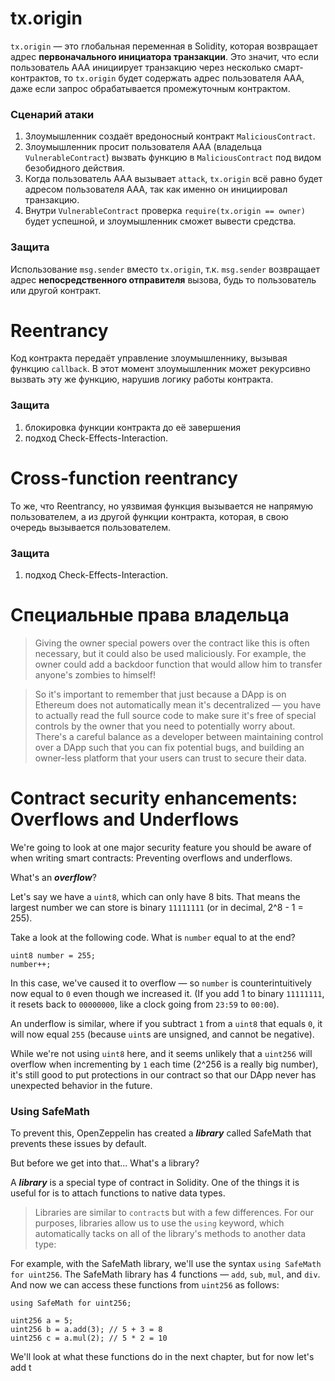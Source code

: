 # tx.origin
`tx.origin` — это глобальная переменная в Solidity, которая возвращает адрес **первоначального инициатора транзакции**. Это значит, что если пользователь AAA инициирует транзакцию через несколько смарт-контрактов, то `tx.origin` будет содержать адрес пользователя AAA, даже если запрос обрабатывается промежуточным контрактом.
### Сценарий атаки
1. Злоумышленник создаёт вредоносный контракт `MaliciousContract`.
2. Злоумышленник просит пользователя AAA (владельца `VulnerableContract`) вызвать функцию в `MaliciousContract` под видом безобидного действия.
3. Когда пользователь AAA вызывает `attack`, `tx.origin` всё равно будет адресом пользователя AAA, так как именно он инициировал транзакцию.
4. Внутри `VulnerableContract` проверка `require(tx.origin == owner)` будет успешной, и злоумышленник сможет вывести средства.
### Защита
Использование `msg.sender` вместо `tx.origin`, т.к. `msg.sender` возвращает адрес **непосредственного отправителя** вызова, будь то пользователь или другой контракт.
# Reentrancy
Код контракта передаёт управление злоумышленнику, вызывая функцию `callback`. В этот момент злоумышленник может рекурсивно вызвать эту же функцию, нарушив логику работы контракта.
### Защита
1) блокировка функции контракта до её завершения
2) подход Check-Effects-Interaction.
# Cross-function reentrancy
То же, что Reentrancy, но уязвимая функция вызывается не напрямую пользователем, а из другой функции контракта, которая, в свою очередь вызывается пользователем.
### Защита
1) подход Check-Effects-Interaction.
# 

# Специальные права владельца
> Giving the owner special powers over the contract like this is often necessary, but it could also be used maliciously. For example, the owner could add a backdoor function that would allow him to transfer anyone's zombies to himself!

> So it's important to remember that just because a DApp is on Ethereum does not automatically mean it's decentralized — you have to actually read the full source code to make sure it's free of special controls by the owner that you need to potentially worry about. There's a careful balance as a developer between maintaining control over a DApp such that you can fix potential bugs, and building an owner-less platform that your users can trust to secure their data.

# Contract security enhancements: Overflows and Underflows

We're going to look at one major security feature you should be aware of when writing smart contracts: Preventing overflows and underflows.

What's an **_overflow_**?

Let's say we have a `uint8`, which can only have 8 bits. That means the largest number we can store is binary `11111111` (or in decimal, 2^8 - 1 = 255).

Take a look at the following code. What is `number` equal to at the end?

```
uint8 number = 255;
number++;
```

In this case, we've caused it to overflow — so `number` is counterintuitively now equal to `0` even though we increased it. (If you add 1 to binary `11111111`, it resets back to `00000000`, like a clock going from `23:59` to `00:00`).

An underflow is similar, where if you subtract `1` from a `uint8` that equals `0`, it will now equal `255` (because `uint`s are unsigned, and cannot be negative).

While we're not using `uint8` here, and it seems unlikely that a `uint256` will overflow when incrementing by `1` each time (2^256 is a really big number), it's still good to put protections in our contract so that our DApp never has unexpected behavior in the future.

### Using SafeMath

To prevent this, OpenZeppelin has created a **_library_** called SafeMath that prevents these issues by default.

But before we get into that... What's a library?

A **_library_** is a special type of contract in Solidity. One of the things it is useful for is to attach functions to native data types.

>Libraries are similar to `contract`s but with a few differences. For our purposes, libraries allow us to use the `using` keyword, which automatically tacks on all of the library's methods to another data type:

For example, with the SafeMath library, we'll use the syntax `using SafeMath for uint256`. The SafeMath library has 4 functions — `add`, `sub`, `mul`, and `div`. And now we can access these functions from `uint256` as follows:

```
using SafeMath for uint256;

uint256 a = 5;
uint256 b = a.add(3); // 5 + 3 = 8
uint256 c = a.mul(2); // 5 * 2 = 10
```

We'll look at what these functions do in the next chapter, but for now let's add t